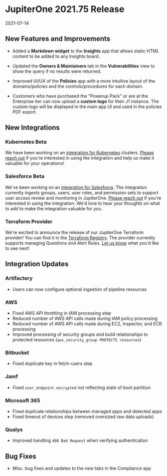 # JupiterOne 2021.75 Release

2021-07-14

## New Features and Improvements

- Added a **Markdown widget** to the **Insights** app that allows static HTML content 
  to be added to any Insights board.

- Updated the **Owners & Maintainers** tab in the **Vulnerabilities** view to show the 
  query if no results were returned.

- Improved UI/UX of the **Policies** app with a more intuitive layout of the 
  domains/policies and the controls/procedures for each domain.

- Customers who have purchased the "Powerup Pack" or are at the Enterprise tier can 
  now upload a **custom logo** for their J1 instance. The custom logo will be
  displayed in the main app UI and used in the policies PDF export.


## New Integrations

### Kubernetes Beta

We have been working on an [integration for Kubernetes](https://github.com/JupiterOne/graph-kubernetes/blob/master/docs/jupiterone.md) clusters. [Please reach out](https://forms.gle/HoPsNdtMPwdzVA367) if you're interested in using the integration and help us make it valuable for your operations!

### Salesforce Beta

We've been working on an [integration for Salesforce](https://github.com/JupiterOne/graph-salesforce/blob/master/docs/jupiterone.md). The integration currently ingests groups, users, user roles, and permission sets to support user access review and monitoring in JupiterOne. [Please reach out](https://forms.gle/HoPsNdtMPwdzVA367) if you're interested in using the integration. We'd love to hear your thoughts on what to add to make the integration valuable for you.

### Terraform Provider

We're excited to announce the release of our JupiterOne Terraform provider! You can find it in the [Terraform Registry](https://registry.terraform.io/providers/JupiterOne/jupiterone/latest). The provider currently supports managing Questions and Alert Rules. [Let us know](https://forms.gle/HoPsNdtMPwdzVA367) what you'd like to see next!

## Integration Updates

### Artifactory

- Users can now configure optional ingestion of pipeline resources

### AWS

- Fixed AWS API throttling in IAM processing step
- Reduced number of AWS API calls made during IAM policy processing
- Reduced number of AWS API calls made during EC2, Inspector, and ECR processing
- Improved processing of security groups and build relationships to protected resources (`aws_security_group PROTECTS resources`)

### Bitbucket

- Fixed duplicate key in fetch-users step

### Jamf

- Fixed `user_endpoint.encrypted` not reflecting state of boot partition

### Microsoft 365

- Fixed duplicate relationships between managed apps and detected apps
- Fixed timeout of devices step (removed oversized raw data uploads)

### Qualys

- Improved handling `400 Bad Request` when verifying authentication


## Bug Fixes
 
- Misc. bug fixes and updates to the new tabs in the Compliance app
